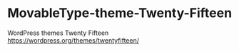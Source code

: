 # MovableType-theme-Twenty-Fifteen
WordPress themes Twenty Fifteen https://wordpress.org/themes/twentyfifteen/

